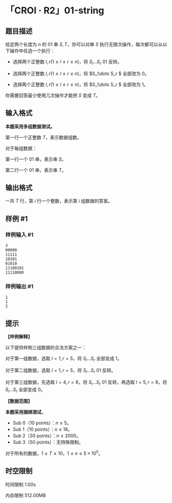# 「CROI · R2」01-string

## 题目描述

给定两个长度为 $n$ 的 $01$ 串 $S,T$，你可以对串 $S$ 执行无限次操作，每次都可以从以下操作中任选一个执行：

- 选择两个正整数 $l,r(1\le l\le r\le n)$，将 $S_l\dots S_r \ 01$ 反转。

- 选择两个正整数 $l,r(1\le l\le r\le n)$，将 $S_l\dots S_r $ 全部改为 $0$。

- 选择两个正整数 $l,r(1\le l\le r\le n)$，将 $S_l\dots S_r $ 全部改为 $1$。

你需要回答最少使用几次操作才能把 $S$ 变成 $T$。

## 输入格式

**本题采用多组数据测试。**

第一行一个正整数 $T$，表示数据组数。

对于每组数据：

第一行一个 $01$ 串，表示串 $S$。

第二行一个 $01$ 串，表示串 $T$。

## 输出格式

一共 $T$ 行，第 $i$ 行一个整数，表示第 $i$ 组数据的答案。

## 样例 #1

### 样例输入 #1

```
3
00000
11111
10101
01010
11100101
11110000
```

### 样例输出 #1

```
1
1
2
```

## 提示

**【样例解释】**

以下提供样例三组数据的合法方案之一：

对于第一组数据，选取 $l=1,r=5$，将 $S_l\dots S_r$ 全部变成 $1$。

对于第二组数据，选取 $l=1,r=5$，将 $S_l\dots S_r \ 01$ 反转。

对于第三组数据，先选取 $l=4,r=8$，将 $S_l\dots S_r$ $01$ 反转，再选取 $l=5,r=8$，将 $S_l\dots S_r$ 全部变成 $0$。

**【数据范围】**

**本题采用捆绑测试**。

- Sub 0（10 points）：$n\le 5$。
- Sub 1（10 points）：$n\le 18$。
- Sub 2（30 points）：$n\le 2000$。
- Sub 3（50 points）：无特殊限制。

对于所有的数据，$1\le T \le 10$，$1\le n\le 5\times 10^5$。

## 时空限制



时间限制
1.00s

内存限制
512.00MB